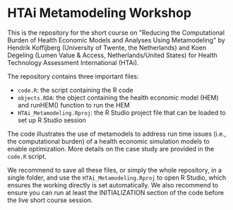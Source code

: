 # HTAi Metamodeling Workshop

This is the repository for the short course on "Reducing the Computational Burden of Health Economic Models and Analyses Using Metamodeling" by Hendrik Koffijberg (University of Twente, the Netherlands) and Koen Degeling (Lumen Value & Access, Netherlands/United States) for Health Technology Assessment International (HTAi).

The repository contains three important files:

* `code.R`: the script containing the R code
* `objects.RDA`: the object containing the health economic model (HEM) and runHEM() function to run the HEM
* `HTAi_Metamodeling.Rproj`: the R Studio project file that can be loaded to set up R Studio session

The code illustrates the use of metamodels to address run time issues (i.e., the computational burden) of a health economic
simulation models to enable optimization. More details on the case study are provided in the `code.R` script.

We recommend to save all these files, or simply the whole repository, in a single folder, and use the `HTAi_Metamodeling.Rproj` to open R Studio, which ensures the working directly is set automatically. We also recommend to ensure you can run at least the INITIALIZATION section of the code before the live short course session.